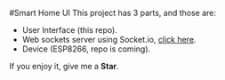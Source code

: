 #Smart Home UI
This project has 3 parts, and those are: 
  - User Interface (this repo).
  - Web sockets server using Socket.io, [click here](https://github.com/JohanAltamar/web-socket-server).
  - Device (ESP8266, repo is coming).
  
  If you enjoy it, give me a **Star**. 
